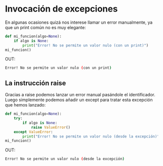 # Invocación de excepciones
En algunas ocasiones quizá nos interese llamar un error manualmente, ya que un print común no es muy elegante:
```python
def mi_funcion(algo=None):
	if algo is None:
		print("Error! No se permite un valor nulo (con un print)")
mi_funcion()
```
OUT:
```bash
Error! No se permite un valor nulo (con un print)
```
## La instrucción raise
Gracias a raise podemos lanzar un error manual  pasándole el identificador. Luego simplemente podemos añadir un except para tratar esta excepción que hemos lanzado:
```python
def mi_funcion(algo=None):
	try:
		if algo is None:
			raise ValueError()
	except ValueError:
		print("Error! No se permite un valor nulo (desde la excepción)")
mi_funcion()
```
OUT:
```bash
Error! No se permite un valor nulo (desde la excepción)
```